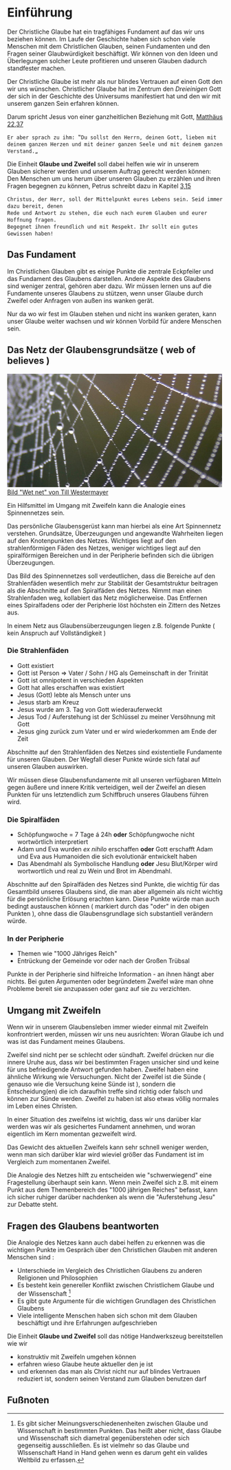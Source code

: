 # Einführung

Der Christliche Glaube hat ein tragfähiges Fundament auf das wir uns beziehen können.
Im Laufe der Geschichte haben sich schon viele Menschen mit dem Christlichen Glauben, seinen Fundamenten und den Fragen seiner Glaubwürdigkeit beschäftigt. Wir können von den Ideen und Überlegungen solcher Leute profitieren und unseren Glauben dadurch standfester machen.

Der Christliche Glaube ist mehr als nur blindes Vertrauen auf einen Gott den wir uns wünschen.
Christlicher Glaube hat im Zentrum den *Dreieinigen* Gott der sich in der Geschichte des Universums manifestiert hat und den wir mit unserem ganzen Sein erfahren können.

Darum spricht Jesus von einer ganzheitlichen Beziehung mit Gott, [Matthäus 22,37](http://www.bibleserver.com/text/ELB/Matth%C3%A4us22%2C37)

    Er aber sprach zu ihm: ‟Du sollst den Herrn, deinen Gott, lieben mit deinem ganzen Herzen und mit deiner ganzen Seele und mit deinem ganzen Verstand.„
    
Die Einheit **Glaube und Zweifel** soll dabei helfen wie wir in unserem Glauben sicherer werden und unserem Auftrag gerecht werden können: Den Menschen um uns herum über unseren Glauben zu erzählen und ihren Fragen begegnen zu können, Petrus schreibt dazu in Kapitel [3,15](http://www.bibleserver.com/text/HFA/1.Petrus3%2C15)

    Christus, der Herr, soll der Mittelpunkt eures Lebens sein. Seid immer dazu bereit, denen
    Rede und Antwort zu stehen, die euch nach eurem Glauben und eurer Hoffnung fragen.
    Begegnet ihnen freundlich und mit Respekt. Ihr sollt ein gutes Gewissen haben!
    
## Das Fundament

Im Christlichen Glauben gibt es einige Punkte die zentrale Eckpfeiler und das Fundament des Glaubens darstellen. Andere Aspekte des Glaubens sind weniger zentral, gehören aber dazu.
Wir müssen lernen uns auf die Fundamente unseres Glaubens zu stützen, wenn unser Glaube durch Zweifel oder Anfragen von außen ins wanken gerät.

Nur da wo wir fest im Glauben stehen und nicht ins wanken geraten, kann unser Glaube weiter wachsen und wir können Vorbild für andere Menschen sein.

## Das Netz der Glaubensgrundsätze ( web of believes )

![Spinnennetz](../images/spidernet.jpg) [Bild "Wet net" von Till Westermayer](https://www.flickr.com/photos/tillwe/8051013852)

Ein Hilfsmittel im Umgang mit Zweifeln kann die Analogie eines Spinnennetzes sein.

Das persönliche Glaubensgerüst kann man hierbei als eine Art Spinnennetz verstehen.
Grundsätze, Überzeugungen und angewandte Wahrheiten liegen auf den Knotenpunkten des Netzes.
Wichtiges liegt auf den strahlenförmigen Fäden des Netzes, weniger wichtiges liegt auf den spiralförmigen Bereichen und in der Peripherie befinden sich die übrigen Überzeugungen.

Das Bild des Spinnennetzes soll verdeutlichen, dass die Bereiche auf den Strahlenfäden wesentlich mehr zur Stabilität der Gesamtstruktur beitragen als die Abschnitte auf den Spiralfäden des Netzes.
Nimmt man einen Strahlenfaden weg, kollabiert das Netz möglicherweise. Das Entfernen eines Spiralfadens oder der Peripherie löst höchsten ein Zittern des Netzes aus.

In einem Netz aus Glaubensüberzeugungen liegen z.B. folgende Punkte ( kein Anspruch auf Vollständigkeit )

### Die Strahlenfäden
	
- Gott existiert
- Gott ist Person => Vater / Sohn / HG als Gemeinschaft in der Trinität
- Gott ist omnipotent in verschieden Aspekten
- Gott hat alles erschaffen was existiert
- Jesus (Gott) lebte als Mensch unter uns
- Jesus starb am Kreuz
- Jesus wurde am 3. Tag von Gott wiederauferweckt
- Jesus Tod / Auferstehung ist der Schlüssel zu meiner Versöhnung mit Gott
- Jesus ging zurück zum Vater und er wird wiederkommen am Ende der Zeit

Abschnitte auf den Strahlenfäden des Netzes sind existentielle Fundamente für unseren Glauben.
Der Wegfall dieser Punkte würde sich fatal auf unseren Glauben auswirken.

Wir müssen diese Glaubensfundamente mit all unseren verfügbaren Mitteln gegen äußere und
innere Kritik verteidigen, weil der Zweifel an diesen Punkten für uns letztendlich zum Schiffbruch unseres Glaubens führen wird.

### Die Spiralfäden
	
- Schöpfungwoche = 7 Tage á 24h **oder** Schöpfungwoche nicht wortwörtlich interpretiert
- Adam und Eva wurden *ex nihilo* erschaffen **oder** Gott erschafft Adam und Eva aus
  Humanoiden die sich evolutionär entwickelt haben
- Das Abendmahl als Symbolische Handlung **oder** Jesu Blut/Körper wird wortwortlich
  und real zu Wein und Brot im Abendmahl.

Abschnitte auf den Spiralfäden des Netzes sind Punkte, die wichtig für das Gesamtbild unseres Glaubens sind, die man aber allgemein als nicht wichtig für die persönliche Erlösung erachten kann.
Diese Punkte würde man auch bedingt austauschen können ( markiert durch das "oder" in den obigen Punkten ), ohne dass die Glaubensgrundlage sich substantiell verändern würde.

### In der Peripherie
	
- Themen wie "1000 Jähriges Reich"
- Entrückung der Gemeinde vor oder nach der Großen Trübsal

Punkte in der Peripherie sind hilfreiche Information - an ihnen hängt aber nichts.
Bei guten Argumenten oder begründetem Zweifel wäre man ohne Probleme bereit sie anzupassen oder ganz auf sie zu verzichten.

## Umgang mit Zweifeln

Wenn wir in unserem Glaubensleben immer wieder einmal mit Zweifeln konfrontriert werden, müssen wir uns neu ausrichten: Woran Glaube ich und was ist das Fundament meines Glaubens.

Zweifel sind nicht per se schlecht oder sündhaft. Zweifel drücken nur die innere Uruhe aus, dass wir bei bestimmten Fragen unsicher sind und keine für uns befriedigende Antwort gefunden haben. Zweifel haben eine ähnliche Wirkung wie Versuchungen. Nicht der Zweifel ist die Sünde ( genauso wie die Versuchung keine Sünde ist ), sondern die Entscheidung(en) die ich daraufhin treffe sind richtig oder falsch und können zur Sünde werden.
Zweifel zu haben ist also etwas völlig normales im Leben eines Christen.

In einer Situation des zweifelns ist wichtig, dass wir uns darüber klar werden was wir als gesichertes Fundament annehmen, und woran eigentlich im Kern momentan gezweifelt wird.

Das Gewicht des aktuellen Zweifels kann sehr schnell weniger werden, wenn man sich darüber klar wird wieviel größer das Fundament ist im Vergleich zum momentanen Zweifel.

Die Analogie des Netzes hilft zu entscheiden wie "schwerwiegend" eine Fragestellung überhaupt sein kann. Wenn mein Zweifel sich z.B. mit einem Punkt aus dem Themenbereich des "1000 jährigen Reiches" befasst, kann ich sicher ruhiger darüber nachdenken als wenn die "Auferstehung Jesu" zur Debatte steht.

## Fragen des Glaubens beantworten

Die Analogie des Netzes kann auch dabei helfen zu erkennen was die wichtigen Punkte im Gespräch über den Christlichen Glauben mit anderen Menschen sind :

- Unterschiede im Vergleich des Christlichen Glaubens zu anderen Religionen und Philosophien
- Es besteht kein genereller Konflikt zwischen Christlichem Glaube und der Wissenschaft [^1]
- Es gibt gute Argumente für die wichtigen Grundlagen des Christlichen Glaubens
- Viele intelligente Menschen haben sich schon mit dem Glauben beschäftigt und ihre Erfahrungen aufgeschrieben

Die Einheit **Glaube und Zweifel** soll das nötige Handwerkszeug bereitstellen wie wir

- konstruktiv mit Zweifeln umgehen können
- erfahren wieso Glaube heute aktueller den je ist
- und erkennen das man als Christ nicht nur auf blindes Vertrauen reduziert ist, sondern seinen Verstand zum Glauben benutzen darf

## Fußnoten

[^1]: Es gibt sicher Meinungsverschiedenenheiten zwischen Glaube und Wissenschaft in bestimmten Punkten. Das heißt aber nicht, dass Glaube und Wissenschaft sich diametral gegenüberstehen oder sich gegenseitig ausschließen. Es ist vielmehr so das Glaube und WIssenschaft Hand in Hand gehen wenn es darum geht ein valides Weltbild zu erfassen.





    


